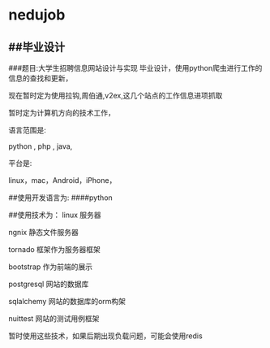 nedujob
=======
##毕业设计
--------
###题目:大学生招聘信息网站设计与实现
毕业设计，使用python爬虫进行工作的信息的查找和更新，

现在暂时定为使用拉钩,周伯通,v2ex,这几个站点的工作信息进项抓取

暂时定为计算机方向的技术工作，

语言范围是:

python , php , java,

平台是:

linux，mac，Android，iPhone，

##使用开发语言为:
####python

##使用技术为：
linux  服务器

ngnix 静态文件服务器

tornado 框架作为服务器框架

bootstrap 作为前端的展示

postgresql 网站的数据库

sqlalchemy 网站的数据库的orm构架

nuittest 网站的测试用例框架

暂时使用这些技术，如果后期出现负载问题，可能会使用redis
